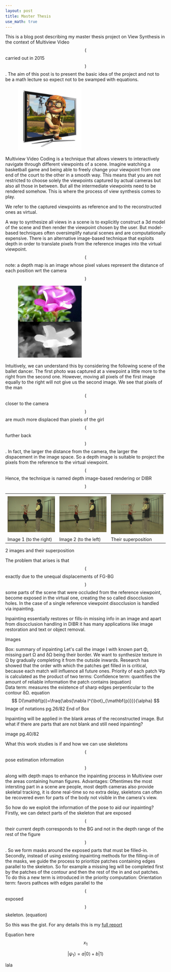 ```yaml
---
layout: post
title: Master Thesis
use_math: true
---
```


This is a blog post describing my master thesis project on View Synthesis in the context of Multiview Video $$($$carried out in 2015$$)$$. The aim of this post is to present the basic idea of the project and not to be a math lecture so expect not to be swamped with equations. 
<figure><img src="/images/3dtv.jpg" alt="3D-TV" style="width: 200px;"/></figure>
Multiview Video Coding is a technique that allows viewers to interactively navigate through different viewpoints of a scene. Imagine watching a basketball game and being able to freely change your viewpoint from one end of the court to the other in a smooth way. This means that you are not restricted to choose solely the viewpoints captured by actual cameras but also all those in between. But all the intermediate viewpoints need to be rendered somehow. This is where the process of view synthesis comes to play.

We refer to the captured viewpoints as reference and to the reconstructed ones as virtual.

A way to synthesize all views in a scene is to explicitly construct a 3d model of the scene and then render the viewpoint chosen by the user. But model-based techniques often oversimplify natural scenes and are computationally expensive. There is an alternative image-based technique that exploits depth in order to translate pixels from the reference images into the virtual viewpoint. $$($$note: a depth map is an image whose pixel values represent the distance of each position wrt the camera$$)$$

<figure><img src="/images/flower-depth.png" alt="depth image" style="width: 200px;"/></figure>

Intuitively, we can understand this by considering the following scene of the ballet dancer. The first photo was captured at a viewpoint a little more to the right from the second one. However, moving all pixels of the first image equally to the right will not give us the second image. We see that pixels of the man $$($$closer to the camera$$)$$ are much more displaced than pixels of the girl $$($$further back$$)$$. In fact, the larger the distance from the camera, the larger the dispacement in the image space. So a depth image is suitable to project the pixels from the reference to the virtual viewpoint. $$($$Hence, the technique is named depth image-based rendering or DIBR$$)$$

<table style="width:100%">
  <tr>
    <td><img src="/images/color-cam0-f000.jpg" alt="depth image" style="width: 200px;"/></td>
    <td><img src="/images/color-cam2-f000.jpg" alt="depth image" style="width: 200px;"/></td> 
    <td><img src="/images/color-cam0-f000_2.jpg" alt="depth image" style="width: 200px;"/></td>
  </tr>
  <tr>
    <td>Image 1 (to the right)</td>
    <td>Image 2 (to the left)</td>
    <td>Their superposition</td>
  </tr>
  <!--<tr>
    <td>Eve</td>
    <td>Jackson</td>
    <td>94</td>
  </tr>
  <tr>
    <td>John</td>
    <td>Doe</td>
    <td>80</td>
  </tr>-->
</table>


2 images and their superposition

The problem that arises is that $$($$exactly due to the unequal displacements of FG-BG$$)$$ some parts of the scene that were occluded from the reference viewpoint, become exposed in the virtual one, creating the so called disocclusion holes. In the case of a single reference viewpoint disocclusion is handled via inpainting.

Inpainting essentially restores or fills-in missing info in an image and apart from disocclusion handling in DIBR it has many applications like image restoration and text or object removal.

Images

Box: summary of inpainting
Let's call the image I with known part Φ, missing part Ω and δΩ being their border. We want to synthesize texture in Ω by gradually completing it from the outside inwards. Research has showed that the order with which the patches get filled in is critical, because each match will influence all future ones. Priority of each patch Ψp is calculated as the product of two terms:
Confidence term: quantifies the amount of reliable information the patch contains (equation)  
Data term: measures the existence of sharp edges perpenticular to the contour δΩ. equation $$ D(\mathbf(p))=\fraq{\abs{\nabla I^{\bot}_{\mathbf{p}}}}{\alpha} $$
Image of notations pg.26/82
End of Box


Inpainting will be applied in the blank areas of the reconstructed image. But what if there are parts that are not blank and still need inpainting?

image pg.40/82


What this work studies is if and how we can use skeletons $$($$pose estimation information$$)$$ along with depth maps to enhance the inpainting process in Multiview over the areas containing human figures. Advantages: Oftentimes the most intersting part in a scene are people, most depth cameras also provide skeletal tracking, it is done real-time so no extra delay, skeletons can often be recovered even for parts of the body not visible in the camera's view.

So how do we exploit the information of the pose to aid our inpainting?
Firstly, we can detect parts of the skeleton that are exposed $$($$their current depth corresponds to the BG and not in the depth range of the rest of the figure$$)$$. So we form masks around the exposed parts that must be filled-in. Secondly, instead of using existing inpainting methods for the filling-in of the masks, we guide the process to prioritize patches containing edges parallel to the skeleton. So for example a missing leg will be completed first by the patches of the contour and then the rest of the in and out patches. To do this a new term is introduced in the priority computation:
Orientation term: favors pathces with edges parallel to the $$($$exposed$$)$$ skeleton. (equation)


So this was the gist. For any details this is my [full report](http://vivliothmmy2.ee.auth.gr/wp-content/uploads/participants-database/kasimidou_eleftheria_dibr.pdf)



Equation here $$x_1$$

$$
   |\psi_1\rangle = a|0\rangle + b|1\rangle
$$

lala
